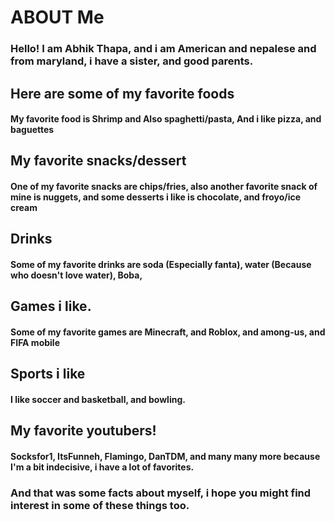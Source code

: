 # ABOUT Me
<!DOCTYPE html>
<h3>Hello! I am Abhik Thapa, and i am American and nepalese and from maryland, i have a sister, and good parents.</h3>
<html>
<h2>Here are some of my favorite foods</h2>
<h4>My favorite food is Shrimp and Also spaghetti/pasta, And i like pizza, and baguettes</h4> 
 <head>
<h2>My favorite snacks/dessert</h2>
<h4>One of my favorite snacks are chips/fries, also another favorite snack of mine is nuggets, and some desserts i like is chocolate, and froyo/ice cream</h4>
  <h2>Drinks</h2>
<h4>Some of my favorite drinks are soda (Especially fanta), water (Because who doesn't love water), Boba,</h4> 
 </head>
<h2>Games i like.</h2>
<h4>Some of my favorite games are Minecraft, and Roblox, and among-us, and FIFA mobile</h4>
 <body>
<h2>Sports i like</h2>
<h4>I like soccer and basketball, and bowling.</h4>
<h2>My favorite youtubers!</h2>
<h4>Socksfor1, ItsFunneh, Flamingo, DanTDM, and many many more because I'm a bit indecisive, i have a lot of favorites.</h4>   
 </body>
<h3>And that was some facts about myself, i hope you might find interest in some of these things too.</h3>
</html>
